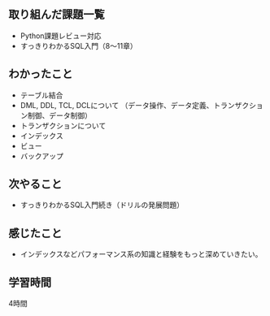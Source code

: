 ## 取り組んだ課題一覧
- Python課題レビュー対応
- すっきりわかるSQL入門（8〜11章）

## わかったこと
- テーブル結合
- DML, DDL, TCL, DCLについて
（データ操作、データ定義、トランザクション制御、データ制御）
- トランザクションについて
- インデックス
- ビュー
- バックアップ

## 次やること
- すっきりわかるSQL入門続き（ドリルの発展問題）

## 感じたこと
- インデックスなどパフォーマンス系の知識と経験をもっと深めていきたい。


## 学習時間
4時間